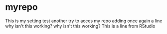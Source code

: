 # myrepo
This is my setting test
another try to acces my repo
adding once again a line
why isn't this working?
why isn't this working?
This is a line from RStudio
